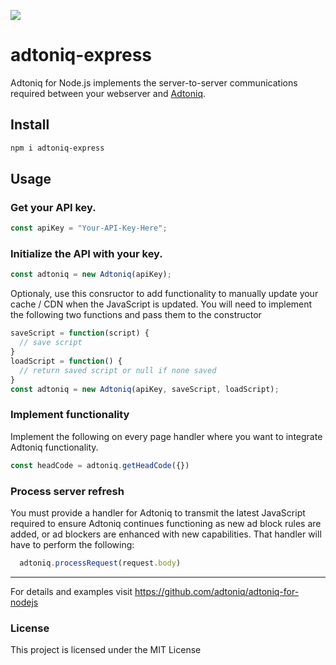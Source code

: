 ![](logo.png)

# adtoniq-express
Adtoniq for Node.js implements the server-to-server communications required between your webserver and [Adtoniq](https://adtoniq.io).

## Install

```bash
npm i adtoniq-express
```

## Usage

### Get your API key. ###
```js
const apiKey = "Your-API-Key-Here";
```

### Initialize the API with your key. ###
```js
const adtoniq = new Adtoniq(apiKey);
```

Optionaly, use this consructor to add functionality to manually update your cache / CDN when the JavaScript is updated. You will need to implement the following two functions and pass them to the constructor
```js
saveScript = function(script) {
  // save script
}
loadScript = function() {
  // return saved script or null if none saved
}
const adtoniq = new Adtoniq(apiKey, saveScript, loadScript);
```

### Implement functionality ###
Implement the following on every page handler where you want to integrate Adtoniq functionality.
```js
const headCode = adtoniq.getHeadCode({})
```

### Process server refresh ###
You must provide a handler for Adtoniq to transmit the latest JavaScript required to ensure Adtoniq continues functioning as new ad block rules are added, or ad blockers are enhanced with new capabilities. That handler will have to perform the following:
```js
  adtoniq.processRequest(request.body)
```

* * *

For details and examples visit https://github.com/adtoniq/adtoniq-for-nodejs



### License

This project is licensed under the MIT License
